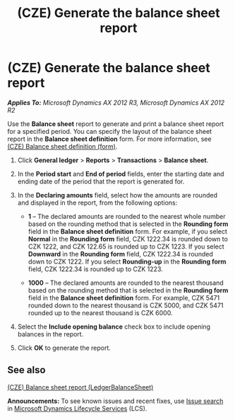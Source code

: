 ﻿---
title: (CZE) Generate the balance sheet report
TOCTitle: (CZE) Generate the balance sheet report
ms:assetid: a7d9ae32-a64c-4bb6-833e-b4b4ccf17dea
ms:mtpsurl: https://technet.microsoft.com/en-us/library/JJ677644(v=AX.60)
ms:contentKeyID: 49384946
ms.date: 04/18/2014
mtps_version: v=AX.60
---

# (CZE) Generate the balance sheet report 


_**Applies To:** Microsoft Dynamics AX 2012 R3, Microsoft Dynamics AX 2012 R2_

Use the **Balance sheet** report to generate and print a balance sheet report for a specified period. You can specify the layout of the balance sheet report in the **Balance sheet definition** form. For more information, see [(CZE) Balance sheet definition (form)](https://technet.microsoft.com/en-us/library/jj710630\(v=ax.60\)).

1.  Click **General ledger** \> **Reports** \> **Transactions** \> **Balance sheet**.

2.  In the **Period start** and **End of period** fields, enter the starting date and ending date of the period that the report is generated for.

3.  In the **Declaring amounts** field, select how the amounts are rounded and displayed in the report, from the following options:
    
      - **1** – The declared amounts are rounded to the nearest whole number based on the rounding method that is selected in the **Rounding form** field in the **Balance sheet definition** form. For example, if you select **Normal** in the **Rounding form** field, CZK 1222.34 is rounded down to CZK 1222, and CZK 122.65 is rounded up to CZK 1223. If you select **Downward** in the **Rounding form** field, CZK 1222.34 is rounded down to CZK 1222. If you select **Rounding-up** in the **Rounding form** field, CZK 1222.34 is rounded up to CZK 1223.
    
      - **1000** – The declared amounts are rounded to the nearest thousand based on the rounding method that is selected in the **Rounding form** field in the **Balance sheet definition** form. For example, CZK 5471 rounded down to the nearest thousand is CZK 5000, and CZK 5471 rounded up to the nearest thousand is CZK 6000.

4.  Select the **Include opening balance** check box to include opening balances in the report.

5.  Click **OK** to generate the report.

## See also

[(CZE) Balance sheet report (LedgerBalanceSheet)](cze-balance-sheet-report-ledgerbalancesheet.md)

  
**Announcements:** To see known issues and recent fixes, use [Issue search](http://go.microsoft.com/fwlink/?linkid=389258) in [Microsoft Dynamics Lifecycle Services](http://go.microsoft.com/fwlink/?linkid=306505) (LCS).


